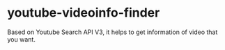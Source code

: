# youtube-videoinfo-finder
Based on Youtube Search API V3, it helps to get information of video that you want.
